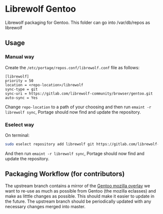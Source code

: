 # Librewolf Gentoo

Librewolf packaging for Gentoo. This folder can go into /var/db/repos as librewolf

## Usage

### Manual way

Create the `/etc/portage/repos.conf/librewolf.conf` file as follows:

```
[librewolf]
priority = 50
location = <repo-location>/librewolf
sync-type = git
sync-uri = https://gitlab.com/librewolf-community/browser/gentoo.git
auto-sync = Yes
```

Change `repo-location` to a path of your choosing and then run `emaint -r librewolf sync`, Portage should now find and update the repository.

### Eselect way

On terminal:

```bash
sudo eselect repository add librewolf git https://gitlab.com/librewolf-community/browser/gentoo.git
```

And then run `emaint -r librewolf sync`, Portage should now find and update the repository.

## Packaging Workflow (for contributors)

The upstream branch contains a mirror of the [Gentoo mozilla overlay](https://gitweb.gentoo.org/proj/mozilla.git/) we want to re-use as much as possible from Gentoo (the mozilla eclasses) and make as litttle changes as possible. This should make it easier to update in the future. The upstream branch should be periodically updated with any necessary changes merged into master.
